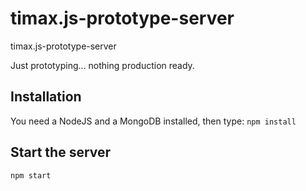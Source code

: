 # timax.js-prototype-server
timax.js-prototype-server

Just prototyping... nothing production ready.

## Installation
You need a NodeJS and a MongoDB installed, then type:
```npm install```

## Start the server
```npm start```
